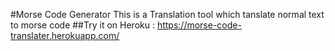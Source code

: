 #Morse Code Generator
This is a Translation tool which tanslate normal text to morse code
##Try it on Heroku : https://morse-code-translater.herokuapp.com/